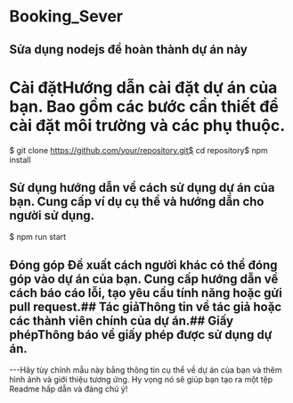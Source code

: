 # Booking_Sever
## Sửa dụng nodejs để hoàn thành dự án này
# Cài đặtHướng dẫn cài đặt dự án của bạn. Bao gồm các bước cần thiết để cài đặt môi trường và các phụ thuộc.
$ git clone https://github.com/your/repository.git$ cd repository$ npm install
## Sử dụng hướng dẫn về cách sử dụng dự án của bạn. Cung cấp ví dụ cụ thể và hướng dẫn cho người sử dụng.
$ npm run start
## Đóng góp Đề xuất cách người khác có thể đóng góp vào dự án của bạn. Cung cấp hướng dẫn về cách báo cáo lỗi, tạo yêu cầu tính năng hoặc gửi pull request.## Tác giảThông tin về tác giả hoặc các thành viên chính của dự án.## Giấy phépThông báo về giấy phép được sử dụng dự án.
---Hãy tùy chỉnh mẫu này bằng thông tin cụ thể về dự án của bạn và thêm hình ảnh và giới thiệu tương ứng. Hy vọng nó sẽ giúp bạn tạo ra một tệp Readme hấp dẫn và đáng chú ý!
